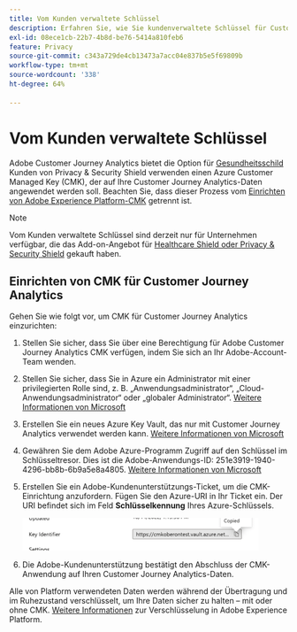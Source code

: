 ```yaml
---
title: Vom Kunden verwaltete Schlüssel
description: Erfahren Sie, wie Sie kundenverwaltete Schlüssel für Customer Journey Analytics einrichten.
exl-id: 08ece1cb-22b7-4b8d-be76-5414a810feb6
feature: Privacy
source-git-commit: c343a729de4cb13473a7acc04e837b5e5f69809b
workflow-type: tm+mt
source-wordcount: '338'
ht-degree: 64%

---
```


# Vom Kunden verwaltete Schlüssel

Adobe Customer Journey Analytics bietet die Option für [Gesundheitsschild](https://www.adobe.com/trust/compliance/hipaa-ready.html) Kunden von Privacy &amp; Security Shield verwenden einen Azure Customer Managed Key (CMK), der auf Ihre Customer Journey Analytics-Daten angewendet werden soll.  Beachten Sie, dass dieser Prozess vom [Einrichten von Adobe Experience Platform-CMK](https://experienceleague.adobe.com/docs/experience-platform/landing/governance-privacy-security/customer-managed-keys.html?lang=de) getrennt ist.

>[!NOTE]
>
>Vom Kunden verwaltete Schlüssel sind derzeit nur für Unternehmen verfügbar, die das Add-on-Angebot für [Healthcare Shield oder Privacy &amp; Security Shield](https://experienceleague.adobe.com/docs/customer-data-management-voices-events/events/governance/healthcare-shield.html?lang=de) gekauft haben.

## Einrichten von CMK für Customer Journey Analytics

Gehen Sie wie folgt vor, um CMK für Customer Journey Analytics einzurichten:

1. Stellen Sie sicher, dass Sie über eine Berechtigung für Adobe Customer Journey Analytics CMK verfügen, indem Sie sich an Ihr Adobe-Account-Team wenden.
1. Stellen Sie sicher, dass Sie in Azure ein Administrator mit einer privilegierten Rolle sind, z. B. „Anwendungsadministrator“, „Cloud-Anwendungsadministrator“ oder „globaler Administrator“. [Weitere Informationen von Microsoft](https://learn.microsoft.com/de-de/azure/active-directory/roles/permissions-reference)
1. Erstellen Sie ein neues Azure Key Vault, das nur mit Customer Journey Analytics verwendet werden kann. [Weitere Informationen von Microsoft](https://learn.microsoft.com/de-de/azure/key-vault/general/)
1. Gewähren Sie dem Adobe Azure-Programm Zugriff auf den Schlüssel im Schlüsseltresor. Dies ist die Adobe-Anwendungs-ID: 251e3919-1940-4296-bb8b-6b9a5e8a4805. [Weitere Informationen von Microsoft](https://learn.microsoft.com/de-de/azure/storage/common/customer-managed-keys-configure-cross-tenant-existing-account?toc=%2Fazure%2Fstorage%2Fblobs%2Ftoc.json&amp;tabs=powershell-preview%2Cazure-portal#the-customer-grants-the-service-providers-app-access-to-the-key-in-the-key-vault)
1. Erstellen Sie ein Adobe-Kundenunterstützungs-Ticket, um die CMK-Einrichtung anzufordern. Fügen Sie den Azure-URI in Ihr Ticket ein. Der URI befindet sich im Feld **Schlüsselkennung** Ihres Azure-Schlüssels.

   ![Felder mit der Schlüsselkennung, die den URI für https://cmkoberontest.vault.azure.net anzeigen](assets/key-identifier.png)

1. Die Adobe-Kundenunterstützung bestätigt den Abschluss der CMK-Anwendung auf Ihren Customer Journey Analytics-Daten.

Alle von Platform verwendeten Daten werden während der Übertragung und im Ruhezustand verschlüsselt, um Ihre Daten sicher zu halten – mit oder ohne CMK. [Weitere Informationen](https://experienceleague.adobe.com/docs/experience-platform/landing/governance-privacy-security/encryption.html?lang=de) zur Verschlüsselung in Adobe Experience Platform.
